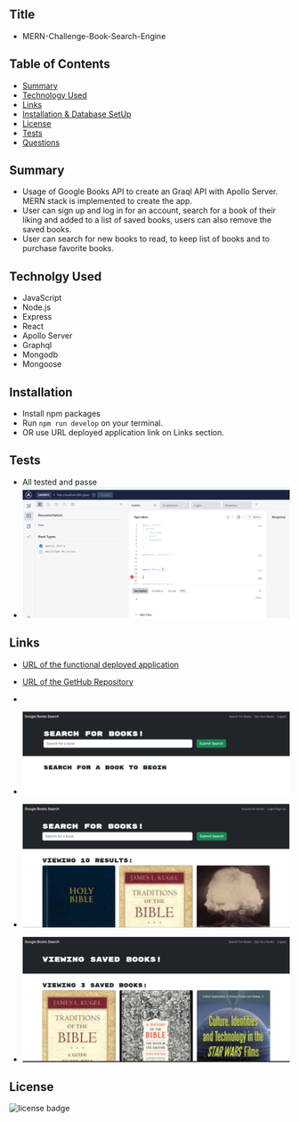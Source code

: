 ## Title

- MERN-Challenge-Book-Search-Engine

## Table of Contents

- [Summary](#Summary)
- [Technology Used](#Technolgy)
- [Links](#Links)
- [Installation & Database SetUp](#Installation)
- [License](#license)
- [Tests](#tests)
- [Questions](#questions)

## Summary

- Usage of Google Books API to create an Graql API with Apollo Server. MERN stack is implemented to create the app.
- User can sign up and log in for an account, search for a book of their liking and added to a list of saved books, users can also remove the saved books.
- User can search for new books to read, to keep list of books and to purchase favorite books.

## Technolgy Used

- JavaScript
- Node.js
- Express
- React
- Apollo Server
- Graphql
- Mongodb
- Mongoose

## Installation

- Install npm packages
- Run `npm run develop` on your terminal.
- OR use URL deployed application link on Links section.

## Tests

- All tested and passe
- ![Test Page](./Assets/Test-Page.png)

## Links

- [URL of the functional deployed application](https://powerful-waters-09126.herokuapp.com/)
- [URL of the GetHub Repository](https://github.com/Tesfa8186/MERN-Book-Serach-Engine)

-
- ![Search Book Page](./Assets/Search-BookPage.png)
- ![Search Book Results Page](./Assets/Search-Book-Results.png)
- ![Saved Book Page](./Assets/Saved-BookPage.png)

## License

![license badge](https://img.shields.io/badge/license-MIT-brightgreen)
